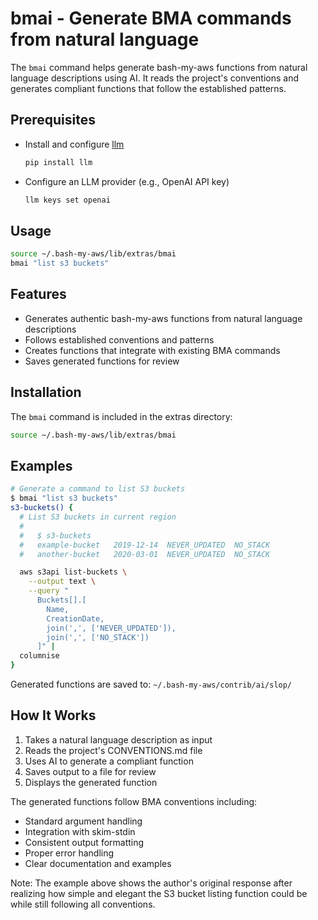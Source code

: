 # bmai - Generate BMA commands from natural language

The `bmai` command helps generate bash-my-aws functions from natural language descriptions using AI. It reads the project's conventions and generates compliant functions that follow the established patterns.

## Prerequisites

- Install and configure [llm](https://github.com/simonw/llm)
  ```bash
  pip install llm
  ```
- Configure an LLM provider (e.g., OpenAI API key)
  ```bash
  llm keys set openai
  ```

## Usage

```bash
source ~/.bash-my-aws/lib/extras/bmai
bmai "list s3 buckets"
```

## Features

- Generates authentic bash-my-aws functions from natural language descriptions
- Follows established conventions and patterns
- Creates functions that integrate with existing BMA commands
- Saves generated functions for review

## Installation

The `bmai` command is included in the extras directory:

```bash
source ~/.bash-my-aws/lib/extras/bmai
```

## Examples

```bash
# Generate a command to list S3 buckets
$ bmai "list s3 buckets"
s3-buckets() {
  # List S3 buckets in current region
  #
  #   $ s3-buckets
  #   example-bucket   2019-12-14  NEVER_UPDATED  NO_STACK
  #   another-bucket   2020-03-01  NEVER_UPDATED  NO_STACK

  aws s3api list-buckets \
    --output text \
    --query "
      Buckets[].[
        Name,
        CreationDate,
        join(',', ['NEVER_UPDATED']),
        join(',', ['NO_STACK'])
      ]" |
  columnise
}
```

Generated functions are saved to:
`~/.bash-my-aws/contrib/ai/slop/`

## How It Works

1. Takes a natural language description as input
2. Reads the project's CONVENTIONS.md file
3. Uses AI to generate a compliant function
4. Saves output to a file for review
5. Displays the generated function

The generated functions follow BMA conventions including:
- Standard argument handling
- Integration with skim-stdin
- Consistent output formatting
- Proper error handling
- Clear documentation and examples

Note: The example above shows the author's original response after realizing how simple and elegant the S3 bucket listing function could be while still following all conventions.

